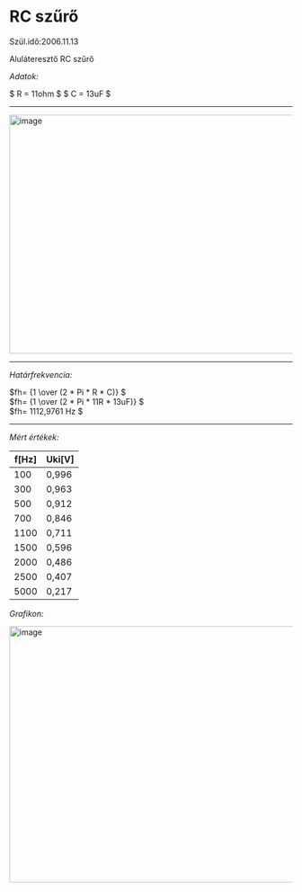 # RC szűrő
Szül.idő:2006.11.13

Aluláteresztő RC szűrő

*Adatok:*

$ R = 11ohm $
$ C = 13uF $

---

<img width="792" height="425" alt="image" src="https://github.com/user-attachments/assets/0ee6cdbe-77db-4a4a-a122-52acdc9c834a" />

---

*Határfrekvencia:*

$fh= {1 \over (2 * Pi * R * C)} $   
$fh= {1 \over (2 * Pi * 11R * 13uF)} $   
$fh= 1112,9761 Hz $

---

*Mért értékek:*

|f[Hz]|Uki[V]|
|----|----|
|100|0,996|
|300|0,963|
|500|0,912|
|700|0,846|
|1100|0,711|
|1500|0,596|
|2000|0,486|
|2500|0,407|
|5000|0,217|

*Grafikon:*

<img width="742" height="456" alt="image" src="https://github.com/user-attachments/assets/3f360319-6e90-429a-97b4-25f144c81966" />



